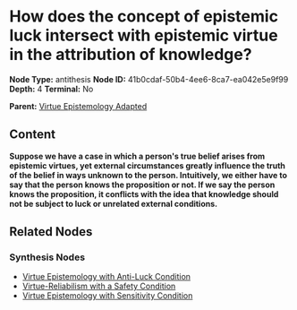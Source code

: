 # How does the concept of epistemic luck intersect with epistemic virtue in the attribution of knowledge?

**Node Type:** antithesis
**Node ID:** 41b0cdaf-50b4-4ee6-8ca7-ea042e5e9f99
**Depth:** 4
**Terminal:** No

**Parent:** [Virtue Epistemology Adapted](virtue-epistemology-adapted-synthesis-506dae82-b34a-4a31-92f2-652129bcc885.md)

## Content

**Suppose we have a case in which a person's true belief arises from epistemic virtues, yet external circumstances greatly influence the truth of the belief in ways unknown to the person. Intuitively, we either have to say that the person knows the proposition or not. If we say the person knows the proposition, it conflicts with the idea that knowledge should not be subject to luck or unrelated external conditions.**

## Related Nodes

### Synthesis Nodes

- [Virtue Epistemology with Anti-Luck Condition](virtue-epistemology-with-anti-luck-condition-synthesis-270417fd-02d4-4677-8d24-e79819026f06.md)
- [Virtue-Reliabilism with a Safety Condition](virtue-reliabilism-with-a-safety-condition-synthesis-751aa17e-9b34-4573-9362-b8c8ce02853d.md)
- [Virtue Epistemology with Sensitivity Condition](virtue-epistemology-with-sensitivity-condition-synthesis-e6f2d85e-587c-4838-a573-31b926e37f3e.md)
